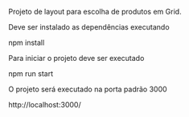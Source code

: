 Projeto de layout para escolha de produtos em Grid.

Deve ser instalado as dependências executando

npm install

Para iniciar o projeto deve ser executado

npm run start

O projeto será executado na porta padrão 3000

http://localhost:3000/
